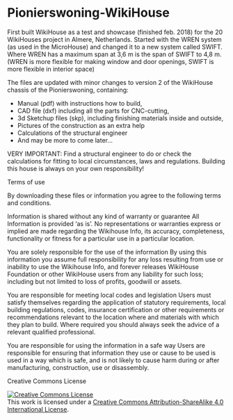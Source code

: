 # Pionierswoning-WikiHouse
First built WikiHouse as a test and showcase (finished feb. 2018) for the 20 WikiHouses project in Almere, Netherlands.
Started with the WREN system (as used in the MicroHouse) and changed it to a new system called SWIFT. Where WREN has a maximum span at 3,6 m is the span of SWIFT to 4,8 m. (WREN is more flexible for making window and door openings, SWIFT is more flexible in interior space) 

The files are updated with minor changes to version 2 of the WikiHouse chassis of the Pionierswoning, containing:
- Manual (pdf) with instructions how to build,
- CAD file (dxf) including all the parts for CNC-cutting,
- 3d Sketchup files (skp), including finishing materials inside and outside,
- Pictures of the construction as an extra help
- Calculations of the structural engineer
- And may be more to come later...

VERY IMPORTANT:
Find a structural engineer to do or check the calculations for fitting to local circumstances, laws and regulations.
Building this house is always on your own responsibility! 

Terms of use

By downloading these files or information you agree to the following terms and conditions.

Information is shared without any kind of warranty or guarantee All Information is provided ‘as is’. No representations or warranties express or implied are made regarding the Wikihouse Info, its accuracy, completeness, functionality or fitness for a particular use in a particular location.

You are solely responsible for the use of the information By using this information you assume full responsibility for any loss resulting from use or inability to use the Wikihouse Info, and forever releases WikiHouse Foundation or other WikiHouse users from any liability for such loss; including but not limited to loss of profits, goodwill or assets.

You are responsible for meeting local codes and legislation Users must satisfy themselves regarding the application of statutory requirements, local building regulations, codes, insurance certification or other requirements or recommendations relevant to the location where and materials with which they plan to build. Where required you should always seek the advice of a relevant qualified professional.

You are responsible for using the information in a safe way Users are responsible for ensuring that information they use or cause to be used is used in a way which is safe, and is not likely to cause harm during or after manufacturing, construction, use or disassembly.

Creative Commons License

<a rel="license" href="http://creativecommons.org/licenses/by-sa/4.0/"><img alt="Creative Commons License" style="border-width:0" src="https://i.creativecommons.org/l/by-sa/4.0/88x31.png" /></a><br />This work is licensed under a <a rel="license" href="http://creativecommons.org/licenses/by-sa/4.0/">Creative Commons Attribution-ShareAlike 4.0 International License</a>.

